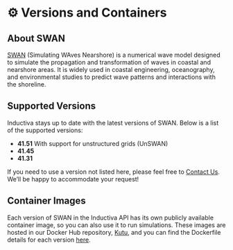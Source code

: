 # ⚙️ Versions and Containers

## About SWAN
[SWAN](https://swanmodel.sourceforge.io) (Simulating WAves Nearshore) is a numerical wave model designed to simulate the propagation and transformation 
of waves in coastal and nearshore areas. It is widely used in coastal 
engineering, oceanography, and environmental studies to predict wave 
patterns and interactions with the shoreline.

## Supported Versions
Inductiva stays up to date with the latest versions of SWAN. Below is a list of the supported versions:

- **41.51** With support for unstructured grids (UnSWAN)
- **41.45**
- **41.31**

If you need to use a version not listed here, please feel free to [Contact Us](mailto:support@inductiva.ai).
We’ll be happy to accommodate your request!

## Container Images
Each version of SWAN in the Inductiva API has its own publicly available container image, 
so you can also use it to run simulations. These images are hosted in our Docker Hub repository, 
[Kutu](https://hub.docker.com/r/inductiva/kutu/tags?name=swan), and you can find the 
Dockerfile details for each version [here](https://github.com/inductiva/kutu/tree/main/simulators/swan).